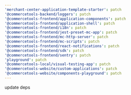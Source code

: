 ```yaml
---
'merchant-center-application-template-starter': patch
'@commercetools-backend/loggers': patch
'@commercetools-frontend/application-components': patch
'@commercetools-frontend/application-shell': patch
'@commercetools-frontend/i18n': patch
'@commercetools-frontend/jest-preset-mc-app': patch
'@commercetools-frontend/mc-http-server': patch
'@commercetools-frontend/mc-scripts': patch
'@commercetools-frontend/react-notifications': patch
'@commercetools-frontend/sdk': patch
'@commercetools-frontend/sentry': patch
'playground': patch
'@commercetools-local/visual-testing-app': patch
'@commercetools-website/custom-applications': patch
'@commercetools-website/components-playground': patch
---
```


update deps
